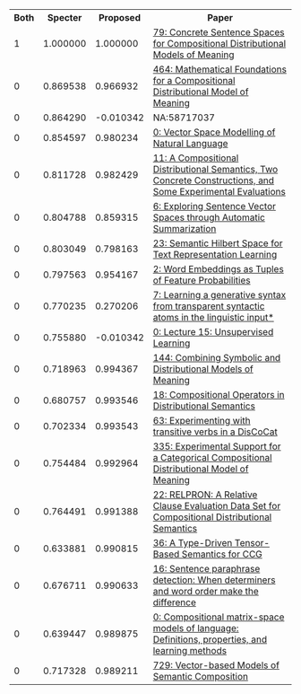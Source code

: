 <html><table><tr>
<th>Both</th>
<th>Specter</th>
<th>Proposed</th>
<th>Paper</th>
</tr>
<tr>
<td>1</td>
<td>1.000000</td>
<td>1.000000</td>
<td><a href="https://www.semanticscholar.org/paper/3cd32f1a3d8a090a75658528eeecc38cba8a2bf1">79: Concrete Sentence Spaces for Compositional Distributional Models of Meaning</a></td>
</tr>
<tr>
<td>0</td>
<td>0.869538</td>
<td>0.966932</td>
<td><a href="https://www.semanticscholar.org/paper/228d9e4b69926594fd26080f4cfaa9ecfca44eb3">464: Mathematical Foundations for a Compositional Distributional Model of Meaning</a></td>
</tr>
<tr>
<td>0</td>
<td>0.864290</td>
<td>-0.010342</td>
<td>NA:58717037</td>
</tr>
<tr>
<td>0</td>
<td>0.854597</td>
<td>0.980234</td>
<td><a href="https://www.semanticscholar.org/paper/19150fecc1a0f1e313ae2e4188dae76f8d6ca8b0">0: Vector Space Modelling of Natural Language</a></td>
</tr>
<tr>
<td>0</td>
<td>0.811728</td>
<td>0.982429</td>
<td><a href="https://www.semanticscholar.org/paper/70309c07d192907c81665e701758554bc0417928">11: A Compositional Distributional Semantics, Two Concrete Constructions, and Some Experimental Evaluations</a></td>
</tr>
<tr>
<td>0</td>
<td>0.804788</td>
<td>0.859315</td>
<td><a href="https://www.semanticscholar.org/paper/7fd8c092accc2561e20acf2e12b9ea3f810c271d">6: Exploring Sentence Vector Spaces through Automatic Summarization</a></td>
</tr>
<tr>
<td>0</td>
<td>0.803049</td>
<td>0.798163</td>
<td><a href="https://www.semanticscholar.org/paper/ec581d1cffed5d74a233e89f03c7c37cdb8d2802">23: Semantic Hilbert Space for Text Representation Learning</a></td>
</tr>
<tr>
<td>0</td>
<td>0.797563</td>
<td>0.954167</td>
<td><a href="https://www.semanticscholar.org/paper/d36f487087fd5ec9a5297ab37bf172655232900e">2: Word Embeddings as Tuples of Feature Probabilities</a></td>
</tr>
<tr>
<td>0</td>
<td>0.770235</td>
<td>0.270206</td>
<td><a href="https://www.semanticscholar.org/paper/d1b634efcc999c02f16443c322045c01caf467d5">7: Learning a generative syntax from transparent syntactic atoms in the linguistic input*</a></td>
</tr>
<tr>
<td>0</td>
<td>0.755880</td>
<td>-0.010342</td>
<td><a href="https://www.semanticscholar.org/paper/9f26d34b2227740f34d553cbbea7e8edebac43c8">0: Lecture 15: Unsupervised Learning</a></td>
</tr>
<tr>
<td>0</td>
<td>0.718963</td>
<td>0.994367</td>
<td><a href="https://www.semanticscholar.org/paper/73e897104540642698321c106cc9c35af369fe12">144: Combining Symbolic and Distributional Models of Meaning</a></td>
</tr>
<tr>
<td>0</td>
<td>0.680757</td>
<td>0.993546</td>
<td><a href="https://www.semanticscholar.org/paper/f17f0e992b0bd4303bfe619bbbe81c9342d417f4">18: Compositional Operators in Distributional Semantics</a></td>
</tr>
<tr>
<td>0</td>
<td>0.702334</td>
<td>0.993543</td>
<td><a href="https://www.semanticscholar.org/paper/bc96de1cc022a0425e9f4f607c8d95064a6b3811">63: Experimenting with transitive verbs in a DisCoCat</a></td>
</tr>
<tr>
<td>0</td>
<td>0.754484</td>
<td>0.992964</td>
<td><a href="https://www.semanticscholar.org/paper/3c5126da7ce388c64b796c80d15a3c3629d6ad58">335: Experimental Support for a Categorical Compositional Distributional Model of Meaning</a></td>
</tr>
<tr>
<td>0</td>
<td>0.764491</td>
<td>0.991388</td>
<td><a href="https://www.semanticscholar.org/paper/8433a83feb9f4d4361eb34db27fbe49ea8e0f3be">22: RELPRON: A Relative Clause Evaluation Data Set for Compositional Distributional Semantics</a></td>
</tr>
<tr>
<td>0</td>
<td>0.633881</td>
<td>0.990815</td>
<td><a href="https://www.semanticscholar.org/paper/8b6291ead9d69eac6e1cd1c06a74ef0e7d45fda8">36: A Type-Driven Tensor-Based Semantics for CCG</a></td>
</tr>
<tr>
<td>0</td>
<td>0.676711</td>
<td>0.990633</td>
<td><a href="https://www.semanticscholar.org/paper/e0eeac731ac0d1bda49da3fe3b48024f2bbff7ff">16: Sentence paraphrase detection: When determiners and word order make the difference</a></td>
</tr>
<tr>
<td>0</td>
<td>0.639447</td>
<td>0.989875</td>
<td><a href="https://www.semanticscholar.org/paper/4b0b40ef969a2a9dec7322afbad931f1ae0cce8e">0: Compositional matrix-space models of language: Definitions, properties, and learning methods</a></td>
</tr>
<tr>
<td>0</td>
<td>0.717328</td>
<td>0.989211</td>
<td><a href="https://www.semanticscholar.org/paper/b5d67d1dc671bce42a9daac0c3605adb3fcfc697">729: Vector-based Models of Semantic Composition</a></td>
</tr>
</table></html>
